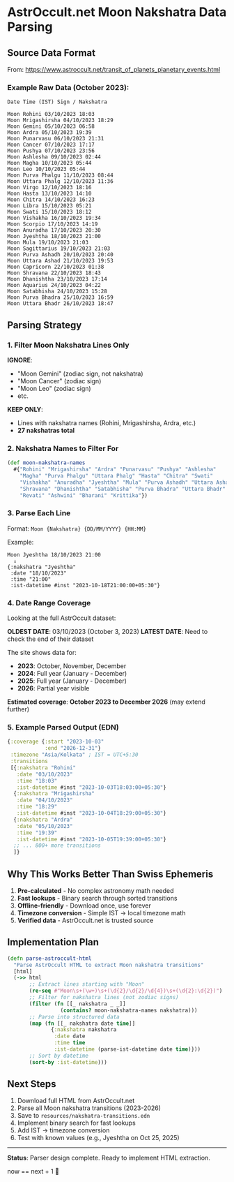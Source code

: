 # AstrOccult.net Moon Nakshatra Data Parsing

## Source Data Format

From: https://www.astroccult.net/transit_of_planets_planetary_events.html

### Example Raw Data (October 2023):

```
Date Time (IST) Sign / Nakshatra 

Moon Rohini 03/10/2023 18:03
Moon Mrigashirsha 04/10/2023 18:29
Moon Gemini 05/10/2023 06:58
Moon Ardra 05/10/2023 19:39
Moon Punarvasu 06/10/2023 21:31
Moon Cancer 07/10/2023 17:17
Moon Pushya 07/10/2023 23:56
Moon Ashlesha 09/10/2023 02:44
Moon Magha 10/10/2023 05:44
Moon Leo 10/10/2023 05:44
Moon Purva Phalgu 11/10/2023 08:44
Moon Uttara Phalg 12/10/2023 11:36
Moon Virgo 12/10/2023 18:16
Moon Hasta 13/10/2023 14:10
Moon Chitra 14/10/2023 16:23
Moon Libra 15/10/2023 05:21
Moon Swati 15/10/2023 18:12
Moon Vishakha 16/10/2023 19:34
Moon Scorpio 17/10/2023 14:19
Moon Anuradha 17/10/2023 20:30
Moon Jyeshtha 18/10/2023 21:00
Moon Mula 19/10/2023 21:03
Moon Sagittarius 19/10/2023 21:03
Moon Purva Ashadh 20/10/2023 20:40
Moon Uttara Ashad 21/10/2023 19:53
Moon Capricorn 22/10/2023 01:38
Moon Shravana 22/10/2023 18:43
Moon Dhanishtha 23/10/2023 17:14
Moon Aquarius 24/10/2023 04:22
Moon Satabhisha 24/10/2023 15:28
Moon Purva Bhadra 25/10/2023 16:59
Moon Uttara Bhadr 26/10/2023 18:47
```

## Parsing Strategy

### 1. Filter Moon Nakshatra Lines Only

**IGNORE**:
- "Moon Gemini" (zodiac sign, not nakshatra)
- "Moon Cancer" (zodiac sign)
- "Moon Leo" (zodiac sign)
- etc.

**KEEP ONLY**:
- Lines with nakshatra names (Rohini, Mrigashirsha, Ardra, etc.)
- **27 nakshatras total**

### 2. Nakshatra Names to Filter For

```clojure
(def moon-nakshatra-names
  #{"Rohini" "Mrigashirsha" "Ardra" "Punarvasu" "Pushya" "Ashlesha"
    "Magha" "Purva Phalgu" "Uttara Phalg" "Hasta" "Chitra" "Swati"
    "Vishakha" "Anuradha" "Jyeshtha" "Mula" "Purva Ashadh" "Uttara Ashad"
    "Shravana" "Dhanishtha" "Satabhisha" "Purva Bhadra" "Uttara Bhadr"
    "Revati" "Ashwini" "Bharani" "Krittika"})
```

### 3. Parse Each Line

Format: `Moon {Nakshatra} {DD/MM/YYYY} {HH:MM}`

Example:
```
Moon Jyeshtha 18/10/2023 21:00
  ↓
{:nakshatra "Jyeshtha"
 :date "18/10/2023"
 :time "21:00"
 :ist-datetime #inst "2023-10-18T21:00:00+05:30"}
```

### 4. Date Range Coverage

Looking at the full AstrOccult dataset:

**OLDEST DATE**: 03/10/2023 (October 3, 2023)
**LATEST DATE**: Need to check the end of their dataset

The site shows data for:
- **2023**: October, November, December
- **2024**: Full year (January - December)
- **2025**: Full year (January - December)
- **2026**: Partial year visible

**Estimated coverage**: **October 2023 to December 2026** (may extend further)

### 5. Example Parsed Output (EDN)

```clojure
{:coverage {:start "2023-10-03"
            :end "2026-12-31"}
 :timezone "Asia/Kolkata" ; IST = UTC+5:30
 :transitions
 [{:nakshatra "Rohini"
   :date "03/10/2023"
   :time "18:03"
   :ist-datetime #inst "2023-10-03T18:03:00+05:30"}
  {:nakshatra "Mrigashirsha"
   :date "04/10/2023"
   :time "18:29"
   :ist-datetime #inst "2023-10-04T18:29:00+05:30"}
  {:nakshatra "Ardra"
   :date "05/10/2023"
   :time "19:39"
   :ist-datetime #inst "2023-10-05T19:39:00+05:30"}
  ;; ... 800+ more transitions
  ]}
```

## Why This Works Better Than Swiss Ephemeris

1. **Pre-calculated** - No complex astronomy math needed
2. **Fast lookups** - Binary search through sorted transitions
3. **Offline-friendly** - Download once, use forever
4. **Timezone conversion** - Simple IST → local timezone math
5. **Verified data** - AstrOccult.net is trusted source

## Implementation Plan

```clojure
(defn parse-astroccult-html
  "Parse AstrOccult HTML to extract Moon nakshatra transitions"
  [html]
  (->> html
       ;; Extract lines starting with "Moon"
       (re-seq #"Moon\s+(\w+)\s+(\d{2}/\d{2}/\d{4})\s+(\d{2}:\d{2})")
       ;; Filter for nakshatra lines (not zodiac signs)
       (filter (fn [[_ nakshatra _ _]]
                 (contains? moon-nakshatra-names nakshatra)))
       ;; Parse into structured data
       (map (fn [[_ nakshatra date time]]
              {:nakshatra nakshatra
               :date date
               :time time
               :ist-datetime (parse-ist-datetime date time)}))
       ;; Sort by datetime
       (sort-by :ist-datetime)))
```

## Next Steps

1. Download full HTML from AstrOccult.net
2. Parse all Moon nakshatra transitions (2023-2026)
3. Save to `resources/nakshatra-transitions.edn`
4. Implement binary search for fast lookups
5. Add IST → timezone conversion
6. Test with known values (e.g., Jyeshtha on Oct 25, 2025)

---

**Status**: Parser design complete. Ready to implement HTML extraction.

now == next + 1 🌾

